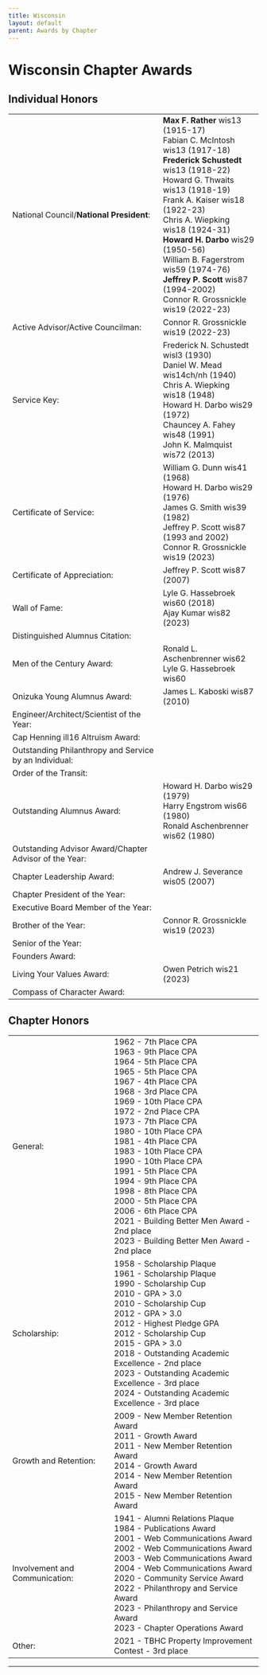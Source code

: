 ```yaml
---
title: Wisconsin
layout: default
parent: Awards by Chapter
---
```


<link rel="stylesheet" href="{{ '/assets/css/by_chapter.css' | relative_url }}">

# Wisconsin Chapter Awards

## Individual Honors

<table>
<tbody>

<tr>
<td>National Council/<b>National President</b>:</td>
<td><b>Max F. Rather</b> wis13 (1915-17)
<br>Fabian C. McIntosh wis13 (1917-18)
<br><b>Frederick Schustedt</b> wis13 (1918-22)
<br>Howard G. Thwaits wis13 (1918-19)
<br>Frank A. Kaiser wis18 (1922-23)
<br>Chris A. Wiepking wis18 (1924-31)
<br><b>Howard H. Darbo</b> wis29 (1950-56)
<br>William B. Fagerstrom wis59 (1974-76)
<br><b>Jeffrey P. Scott</b> wis87 (1994-2002)
<br>Connor R. Grossnickle wis19 (2022-23)
</td></tr>

<tr>
<td>Active Advisor/Active Councilman:</td>
<td>Connor R. Grossnickle wis19 (2022-23)
</td></tr>

<tr>
<td>Service Key:</td>
<td>Frederick N. Schustedt wisl3 (1930)
<br>Daniel W. Mead wis14ch/nh (1940)
<br>Chris A. Wiepking wis18 (1948)
<br>Howard H. Darbo wis29 (1972)
<br>Chauncey A. Fahey wis48 (1991)
<br>John K. Malmquist wis72 (2013)
</td></tr>

<tr>
<td>Certificate of Service:</td>
<td>William G. Dunn wis41 (1968)
<br>Howard H. Darbo wis29 (1976)
<br>James G. Smith wis39 (1982)
<br>Jeffrey P. Scott wis87 (1993 and 2002)
<br>Connor R. Grossnickle wis19 (2023)
</td></tr>

<tr>
<td>Certificate of Appreciation:</td>
<td>Jeffrey P. Scott wis87 (2007)
</td></tr>

<tr>
<td>Wall of Fame:</td>
<td>Lyle G. Hassebroek wis60 (2018)
<br>Ajay Kumar wis82 (2023)
</td></tr>

<tr>
<td>Distinguished Alumnus Citation:</td>
<td>
</td></tr>

<tr>
<td>Men of the Century Award:</td>
<td>Ronald L. Aschenbrenner wis62
<br>Lyle G. Hassebroek wis60
</td></tr>

<tr>
<td>Onizuka Young Alumnus Award:</td>
<td>James L. Kaboski wis87 (2010)
</td></tr>

<tr>
<td>Engineer/Architect/Scientist of the Year:</td>
<td>
</td></tr>

<tr>
<td>Cap Henning ill16 Altruism Award:</td>
<td>
</td></tr>

<tr>
<td>Outstanding Philanthropy and Service by an Individual:</td>
<td>
</td></tr>

<tr>
<td>Order of the Transit:</td>
<td>
</td></tr>

<tr>
<td>Outstanding Alumnus Award:</td>
<td>Howard H. Darbo wis29 (1979)
<br>Harry Engstrom wis66 (1980)
<br>Ronald Aschenbrenner wis62 (1980)
</td></tr>

<tr>
<td>Outstanding Advisor Award/Chapter Advisor of the Year:</td>
<td>
</td></tr>

<tr>
<td>Chapter Leadership Award:</td>
<td>Andrew J. Severance wis05 (2007)
</td></tr>

<tr>
<td>Chapter President of the Year:</td>
<td>
</td></tr>

<tr>
<td>Executive Board Member of the Year:</td>
<td>
</td></tr>

<tr>
<td>Brother of the Year:</td>
<td>Connor R. Grossnickle wis19 (2023)
</td></tr>

<tr>
<td>Senior of the Year:</td>
<td>
</td></tr>

<tr>
<td>Founders Award:</td>
<td>
</td></tr>

<tr>
<td>Living Your Values Award:</td>
<td>Owen Petrich wis21 (2023)
</td></tr>

<tr>
<td>Compass of Character Award:</td>
<td>
</td></tr>

</tbody>
</table>

## Chapter Honors

<table>
<tbody>

<tr>
<td>General:</td>
<td>1962 - 7th Place CPA
<br>1963 - 9th Place CPA
<br>1964 - 5th Place CPA
<br>1965 - 5th Place CPA
<br>1967 - 4th Place CPA
<br>1968 - 3rd Place CPA
<br>1969 - 10th Place CPA
<br>1972 - 2nd Place CPA
<br>1973 - 7th Place CPA
<br>1980 - 10th Place CPA
<br>1981 - 4th Place CPA
<br>1983 - 10th Place CPA
<br>1990 - 10th Place CPA
<br>1991 - 5th Place CPA
<br>1994 - 9th Place CPA
<br>1998 - 8th Place CPA
<br>2000 - 5th Place CPA
<br>2006 - 6th Place CPA
<br>2021 - Building Better Men Award - 2nd place
<br>2023 - Building Better Men Award - 2nd place
</td></tr>

<tr>
<td>Scholarship:</td>
<td>1958 - Scholarship Plaque
<br>1961 - Scholarship Plaque
<br>1990 - Scholarship Cup
<br>2010 - GPA > 3.0
<br>2010 - Scholarship Cup
<br>2012 - GPA > 3.0
<br>2012 - Highest Pledge GPA
<br>2012 - Scholarship Cup
<br>2015 - GPA > 3.0
<br>2018 - Outstanding Academic Excellence - 2nd place
<br>2023 - Outstanding Academic Excellence - 3rd place
<br>2024 - Outstanding Academic Excellence - 3rd place
</td></tr>

<tr>
<td>Growth and Retention:</td>
<td>2009 - New Member Retention Award
<br>2011 - Growth Award
<br>2011 - New Member Retention Award
<br>2014 - Growth Award
<br>2014 - New Member Retention Award
<br>2015 - New Member Retention Award
</td></tr>

<tr>
<td>Involvement and Communication:</td>
<td>1941 - Alumni Relations Plaque
<br>1984 - Publications Award
<br>2001 - Web Communications Award
<br>2002 - Web Communications Award
<br>2003 - Web Communications Award
<br>2004 - Web Communications Award
<br>2020 - Community Service Award
<br>2022 - Philanthropy and Service Award
<br>2023 - Philanthropy and Service Award
<br>2023 - Chapter Operations Award
</td></tr>

<tr>
<td>Other:</td>
<td>2021 - TBHC Property Improvement Contest - 3rd place

</td></tr>

</tbody>
</table>

---
